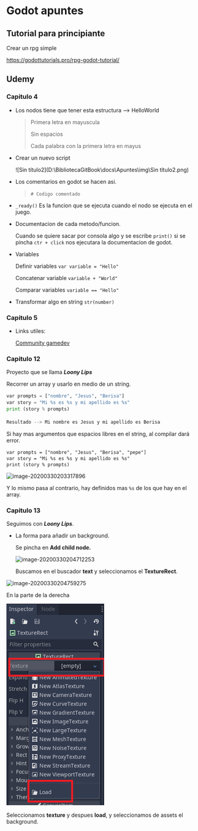 # Godot apuntes

## Tutorial para principiante

Crear un rpg simple

https://godottutorials.pro/rpg-godot-tutorial/

## Udemy

### Capitulo 4

* Los nodos tiene que tener esta estructura --> HelloWorld 

  > Primera letra en mayuscula
  >
  > Sin espacios
  >
  > Cada palabra con la primera letra en mayus

* Crear un nuevo script

  ![Sin título2](D:\BibliotecaGitBook\docs\Apuntes\img\Sin título2.png)

* Los comentarios en godot se hacen asi.

  > `# Codigo comentado`

* `_ready()` Es la funcion que se ejecuta cuando el nodo se ejecuta en el juego.

* Documentacion de cada metodo/funcion.

  Cuando se quiere sacar por consola algo y se escribe `print()` si se pincha `ctr + click` nos ejecutara la documentacion de godot.

* Variables

  Definir variables `var variable = "Hello"`

  Concatenar variable `variable + "World"`

  Comparar variables `variable == "Hello"`

* Transformar algo en string `str(number)`

### Capitulo 5

* Links utiles:

  [Community gamedev](https://community.gamedev.tv/)

### Capitulo 12

Proyecto que se llama ***Loony Lips***

Recorrer un array y usarlo en medio de un string.

```py
var prompts = ["nombre", "Jesus", "Berisa"]
var story = "Mi %s es %s y mi apellido es %s"
print (story % prompts)

Resultado --> Mi nombre es Jesus y mi apellido es Berisa
```

Si hay mas argumentos que espacios libres en el string, al compilar dará error.

```pyth
var prompts = ["nombre", "Jesus", "Berisa", "pepe"]
var story = "Mi %s es %s y mi apellido es %s"
print (story % prompts)
```

![image-20200330203317896](D:\BibliotecaGitBook\docs\Apuntes\img\image-20200330203317896.png)

Y lo mismo pasa al contrario, hay definidos mas `%s` de los que hay en el array.

### Capitulo 13

Seguimos con ***Loony Lips***.

* La forma para añadir un background.

  Se pincha en **Add child node.**

  ![image-20200330204712253](D:\BibliotecaGitBook\docs\Apuntes\img\image-20200330204712253.png)

  Buscamos en el buscador **text** y seleccionamos el **TextureRect**.

![image-20200330204759275](D:\BibliotecaGitBook\docs\Apuntes\img\image-20200330204759275.png)

En la parte de la derecha

![image-20200330214055372](Apuntes/img/image-20200330214055372.png)

Seleccionamos **texture** y despues **load**, y seleccionamos de assets el background.